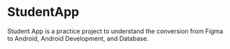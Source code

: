 # StudentApp
Student App is a practice project to understand the conversion from Figma to Android, Android Development, and Database. 
